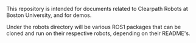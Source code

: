 This repository is intended for documents related to Clearpath Robots at Boston University, and for demos.

Under the robots directory will be various ROS1 packages that can be cloned and run on their respective robots, depending on their README's.
